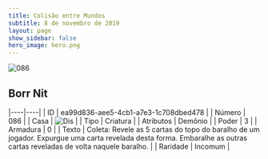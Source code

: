 ```yaml
---
title: Colisão entre Mundos
subtitle: 8 de novembro de 2019
layout: page
show_sidebar: false
hero_image: hero.png
---
```


![086](https://cdn.keyforgegame.com/media/card_front/pt/452_086_6X87FP627PXQ_pt.png)

## Borr Nit

|----|----|
| ID | ea99d836-aee5-4cb1-a7e3-1c708dbed478 |
| Número | 086 |
| Casa | ![Dis](https://archonarcana.com/images/thumb/e/e8/Dis.png/22px-Dis.png "Dis") |
| Tipo | Criatura |
| Atributos | Demônio |
| Poder | 3 |
| Armadura | 0 |
| Texto | Coleta: Revele as 5 cartas do topo do baralho de um jogador. Expurgue uma carta revelada desta forma. Embaralhe as outras cartas reveladas de volta naquele baralho. |
| Raridade | Incomum |
